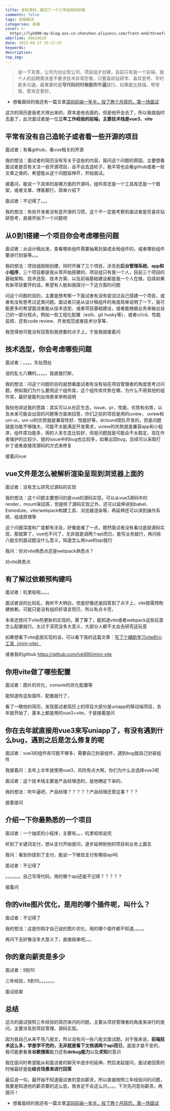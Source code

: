 ```yaml
---
title: 坐标深圳，面试了一个三年经验的前端
comments: false
tags: 前端面试
categories: 前端
cover: >-
  https://lyk990-my-blog.oss-cn-shenzhen.aliyuncs.com/front-end/threefrontend.jpg
abbrlink: 9de14610
date: 2023-08-27 15:17:47
keywords:
description:
top_img:
---
```


> 说一下背景，公司为创业型公司，项目组才创建，目前只有我一个前端，我个人的招聘需求是不要求技术非常厉害，只要喜欢钻研学、喜欢思考、平时能多沟通，最重要的是**写代码的时候能吹牛逼**就行。如果能比我强，带带我，那肯定更好。

- 想看面经的我还有一篇文章[深圳前端一年半，投了两个月简历，第一场面试](https://juejin.cn/post/7239484016947724347#comment)

这次的简历是我老大筛出来的，原本是他去面的，但是他开会去了，所以我就临时去面了，此次面试者是一位**三年工作经验的前端，主要技术栈是vue3、vite**


## 平常有没有自己造轮子或者看一些开源的项目

面试者：有看github，看vue相关的开源

我的想法：面试者的简历没有写关于这些的内容，我问这个问题的原因，主要想看面试者是否有关注一些开源项目，会不会去造轮子，我平常也会看github或者一些文章之类的，希望能从这个问题延伸开，开始面试。

接着问，能说一下具体的是哪方面的开源吗，组件库还是一个工具库还是一个框架，或者文章、博客都行，简单介绍下

面试者：不记得了。。。

我的想法：有些开发者没有逛开源的习惯，这个不一定能考察到面试者是否喜欢钻研思考，直接开始下一个问题吧

## 从0到1搭建一个项目你会考虑哪些问题

面试者：从设计稿出发，查看哪些组件需要抽离封装成全局组件的，或者哪些组件要进行封装等。。。

我的想法：项目组刚刚创建，同时开展了三个项目，涉及到**后台管理系统、app和小程序**，三个项目都是我从零开始搭建的，项目组只有我一个人，目前三个项目的基础架构、技术选型、技术方案、以及前端基础建设都是我一个人在做，后续如果有新项目要开的话，希望有人能和我探讨一下这方面的问题

问这个问题的目的，主要是想考察一下面试者有没有尝试过自己搭建一个项目，或者有没有思考过这类问题。面试者只是从设计稿组件的角度简单说明了一下，我可能更多的希望面试者能从技术选型、或者项目基础建设，或者能根据业务来输出自己的一部分观点，例如一些工程化配置（eslit、git husky等）、或者ci/cd、性能监控、还有code review、开发规范或者技术分享等、

我觉得他可能没有回答到我想要的点子上，于是我就接着问

## 技术选型，你会考虑哪些问题

面试者：。。。。东扯西扯

说的乱七八糟的。。。。。我直接打断，

我的想法：问这个问题的目的是想看面试者有没有站在项目管理者的角度思考过问题，例如我们为什么要用这个组件库，这个组件库优势在哪，为什么不用其他的组件库，最好是能列出场景来举例说明

我给他讲述我的思路：其实可以从社区生态，issue、pr，性能、优势和劣势，以及未来可能会出现的问题等方面来回答，你们之前的项目是用的uview， uview和uni-ui，uni-ui的优势就是兼容性好、性能好等，dclound团队开发的，但是问题就是功能不够强大，可能不太能满足开发需求，uview的优势就是兼容app和小程序，组件库功能多，用的人多生态比较好，但是问题就是可能会不太稳定，现在作者维护的比较少，提的issue中的bug也比较多，如果出现bug，后续可以采取打补丁或者直接改源码的方式来修复

接着问vue

## vue文件是怎么被解析渲染呈现到浏览器上面的

面试者：没有怎么研究过源码的实现

我的想法：这个问题主要想问的是vue的源码实现，可以从vue3源码中的render，mount来回答，但是除了源码实现之外，还可以延伸讲到babel、Esmodule，vite/webpack构建工具、浏览器渲染等，再延伸还可以讲到操作系统、组成原理等

这个问题深度和广度都有涉及，好像是难了一点，既然面试者没有看过底层源码实现，那就算了，vue也不问了，无非就是调两个api而已，能写业务就行，再问些八股文的面试题没什么意义，知道怎么用vue的api就行

我问：你对vite熟悉点还是webpack熟悉点？

对vite熟悉点

## 有了解过依赖预构建吗

面试者：叽里呱啦。。。。

面试者说的比较乱，我听不大明白，但是好像还是回答到了点子上，vite按需预构建依赖，可能只是没有组织好语言而已，所以有点卡壳，


本来还想问下vite热更新的实现的，算了算了，能知道vite或者webpack这些玩意怎么配置就行。太过于深究没多大意义，大部分人都不太会去研究这玩意

如果想看下vite底层实现的话，可以看下我的这篇文章：[写了个辅助学习vite的小工具（mini-vite）](https://juejin.cn/post/7239173192493514808)

或者我的github  https://github.com/lyk990/mini-vite


## 你用vite做了哪些配置

面试者：图片的优化，console的优化配置等

能知道有这些插件、配置就行了，


看了一眼他的简历，发现面试者简历上的项目大部分是uniapp的移动端项目，去年就开始了，基本上都是用的vue3+vite，于是接着提问

##  你在去年就直接用vue3来写uniapp了，有没有遇到什么bug，遇到之后是怎么修复的呢

面试者：vue3的组件库可能不够多，需要自己封装组件，遇到bug就自己封装组件

我接着问：去年上半年就使用vue3，风险有点大啊，你们为什么会选择vue3呢

面试者：这个技术栈主要是产品经理选的，是他确定下来的，

我的想法：吹牛逼吧，产品经理？？？？？产品经理还管这事？？？

接着提问

## 介绍一下你最熟悉的一个项目

面试者：一个抽奖的小程序，主要有。。，叽里呱啦说完

听到了关键词支付，想从支付开始提问，逐步延伸到他的项目和业务上面去

我问：看到你提到了支付，能说一下微信支付有哪些api吗

面试者：不记得了

。。。。。。。自己写得代码，用的哪个api还能不记得？？？？？

接着问

## 你的vite图片优化，是用的哪个插件呢，叫什么？

面试者：不记得了

我的想法：这是你刚才自己说的图片优化，用的哪个插件都不知道。。。。。

再问下去好像没多大意义了，直接结束吧。。。

## 你的意向薪资是多少

面试者：9到10

三年经验，9到10。。。。。。。

面试结束

## 总结

这次的面试按照三年经验的简历来问的问题，主要从项目管理者的角度来进行的提问，主要涉及到项目管理、源码实现。

因为我自己从来不背八股文，所以没有问一些八股文面试题。对于我来说，**前端技术这么多，学是学不完的，无非就是看下文档调两个api而已**，底层才是不变的，我可能更看重**谷歌搜索**能力还有**debug能力**以及**求知**的意识


我在提问时希望能从和面试者的聊天中逐步的延伸，然后发起提问，面试者回答的时候最好是能**结合场景来进行回答**


最后说一句，最开始不知道面试者的意向薪资，所以直接按照三年经验问的问题，我要是知道他的薪资要的这么低，我肯定不会这么问。。。。下次先问意向薪资，再提问！





- 想看面经的我还有一篇文章[深圳前端一年半，投了两个月简历，第一场面试](https://juejin.cn/post/7239484016947724347#comment)




